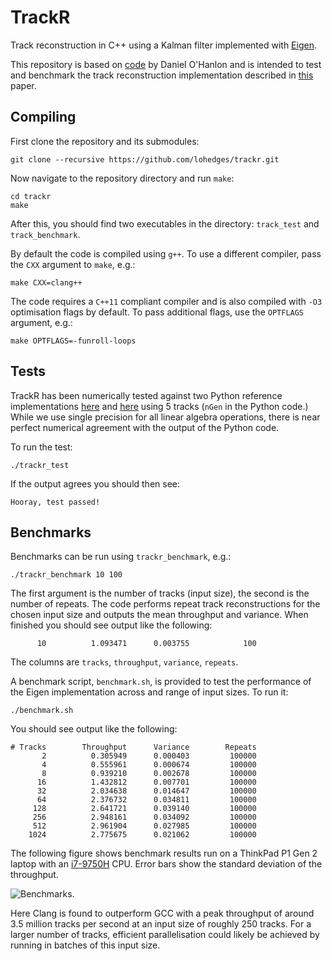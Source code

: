 # TrackR

Track reconstruction in C++ using a Kalman filter implemented with
[Eigen](https://eigen.tuxfamily.org).

This repository is based on [code](https://github.com/dpohanlon/IPU4HEP)
by Daniel O'Hanlon and is intended to test and benchmark the track
reconstruction implementation described in [this](https://arxiv.org/pdf/2008.09210.pdf)
paper.

## Compiling

First clone the repository and its submodules:

```
git clone --recursive https://github.com/lohedges/trackr.git
```

Now navigate to the repository directory and run `make`:

```
cd trackr
make
```

After this, you should find two executables in the directory: `track_test` and
`track_benchmark`.

By default the code is compiled using `g++`. To use a different compiler, pass
the `CXX` argument to `make`, e.g.:

```
make CXX=clang++
```

The code requires a `C++11` compliant compiler and is also compiled with `-O3`
optimisation flags by default. To pass additional flags, use the `OPTFLAGS`
argument, e.g.:

```
make OPTFLAGS=-funroll-loops
```

## Tests

TrackR has been numerically tested against two Python reference implementations
[here](https://github.com/dpohanlon/IPU4HEP/blob/master/kalman_filter_python/kf2d.py)
and [here](https://github.com/dpohanlon/IPU4HEP/blob/master/kalman_filter_python/kf2dTF.py)
using 5 tracks (`nGen` in the Python code.) While we use single precision for
all linear algebra operations, there is near perfect numerical agreement with
the output of the Python code.

To run the test:

```
./trackr_test
```

If the output agrees you should then see:

```
Hooray, test passed!
```

## Benchmarks

Benchmarks can be run using `trackr_benchmark`, e.g.:

```
./trackr_benchmark 10 100
```

The first argument is the number of tracks (input size), the second is the
number of repeats. The code performs repeat track reconstructions for the
chosen input size and outputs the mean throughput and variance. When finished
you should see output like the following:

```
      10          1.093471      0.003755            100
```

The columns are `tracks`, `throughput`, `variance`, `repeats`.

A benchmark script, `benchmark.sh`, is provided to test the performance of
the Eigen implementation across and range of input sizes. To run it:

```
./benchmark.sh
```

You should see output like the following:

```
# Tracks        Throughput      Variance        Repeats
       2          0.305949      0.000403         100000
       4          0.555961      0.000674         100000
       8          0.939210      0.002678         100000
      16          1.432812      0.007701         100000
      32          2.034638      0.014647         100000
      64          2.376732      0.034811         100000
     128          2.641721      0.039140         100000
     256          2.948161      0.034092         100000
     512          2.961904      0.027985         100000
    1024          2.775675      0.021062         100000
```

The following figure shows benchmark results run on a ThinkPad P1 Gen 2 laptop
with an [i7-9750H](https://www.intel.co.uk/content/www/uk/en/products/processors/core/i7-processors/i7-9750h.html)
CPU. Error bars show the standard deviation of the throughput.

![Benchmarks.](https://github.com/lohedges/trackr/raw/main/benchmarks/benchmark_weetabix.png)

Here Clang is found to outperform GCC with a peak throughput of around 3.5
million tracks per second at an input size of roughly 250 tracks. For a larger
number of tracks, efficient parallelisation could likely be achieved by
running in batches of this input size.
